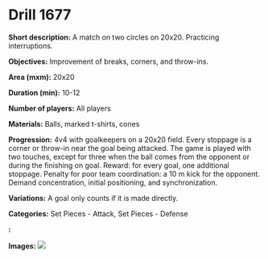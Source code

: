 # Drill 1677

**Short description:**
A match on two circles on 20x20. Practicing interruptions.

**Objectives:**
Improvement of breaks, corners, and throw-ins.

**Area (mxm):**
20x20

**Duration (min):**
10-12

**Number of players:**
All players

**Materials:**
Balls, marked t-shirts, cones

**Progression:**
4v4 with goalkeepers on a 20x20 field. Every stoppage is a corner or throw-in near the goal being attacked. The game is played with two touches, except for three when the ball comes from the opponent or during the finishing on goal. Reward: for every goal, one additional stoppage. Penalty for poor team coordination: a 10 m kick for the opponent. Demand concentration, initial positioning, and synchronization.

**Variations:**
A goal only counts if it is made directly.

**Categories:**
Set Pieces - Attack, Set Pieces - Defense

**:**


**Images:**
![](https://www.coachingfutsal.com/\images\f20c580e-0df4-4ec0-8db4-22fc025d7446_313.png)

